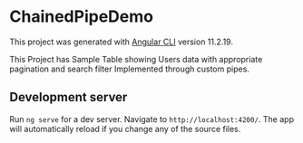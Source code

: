 # ChainedPipeDemo

This project was generated with [Angular CLI](https://github.com/angular/angular-cli) version 11.2.19.

This Project has Sample Table showing Users data with appropriate pagination and search filter Implemented 
through custom pipes.

## Development server

Run `ng serve` for a dev server. Navigate to `http://localhost:4200/`. The app will automatically reload if you change any of the source files.


